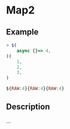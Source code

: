 # Map2

## Example
```js
> $(
    async {}=> 4,
)(
    1,
    2,
    3,
)

${RAW:4}{RAW:4}{RAW:4}
```

## Description
…
